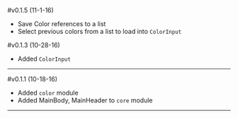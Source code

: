 #v0.1.5 (11-1-16)
* Save Color references to a list
* Select previous colors from a list to load into `ColorInput`

#v0.1.3 (10-28-16)
* Added `ColorInput`

---
#v0.1.1 (10-18-16)
* Added `color` module
* Added MainBody, MainHeader to `core` module

---
